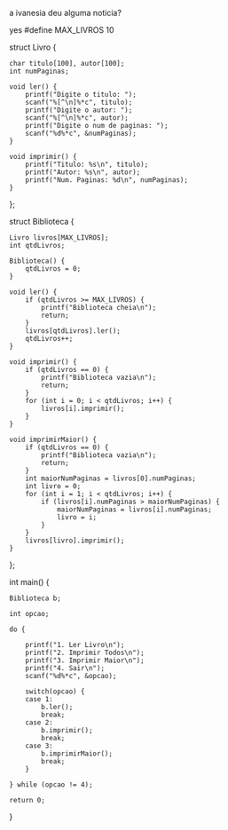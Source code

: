 a ivanesia deu alguma noticia?




yes
#define MAX_LIVROS 10

struct Livro {

    char titulo[100], autor[100];
    int numPaginas;

    void ler() {
        printf("Digite o titulo: ");
        scanf("%[^\n]%*c", titulo);
        printf("Digite o autor: ");
        scanf("%[^\n]%*c", autor);
        printf("Digite o num de paginas: ");
        scanf("%d%*c", &numPaginas);
    }

    void imprimir() {
        printf("Titulo: %s\n", titulo);
        printf("Autor: %s\n", autor);
        printf("Num. Paginas: %d\n", numPaginas);
    }

};

struct Biblioteca {

    Livro livros[MAX_LIVROS];
    int qtdLivros;

    Biblioteca() {
        qtdLivros = 0;
    }

    void ler() {
        if (qtdLivros >= MAX_LIVROS) {
            printf("Biblioteca cheia\n");
            return;
        }
        livros[qtdLivros].ler();
        qtdLivros++;
    }

    void imprimir() {
        if (qtdLivros == 0) {
            printf("Biblioteca vazia\n");
            return;
        }
        for (int i = 0; i < qtdLivros; i++) {
            livros[i].imprimir();
        }
    }

    void imprimirMaior() {
        if (qtdLivros == 0) {
            printf("Biblioteca vazia\n");
            return;
        }
        int maiorNumPaginas = livros[0].numPaginas;
        int livro = 0;
        for (int i = 1; i < qtdLivros; i++) {
            if (livros[i].numPaginas > maiorNumPaginas) {
                maiorNumPaginas = livros[i].numPaginas;
                livro = i;
            }
        }
        livros[livro].imprimir();
    }

};

int main() {

    Biblioteca b;

    int opcao;

    do {

        printf("1. Ler Livro\n");
        printf("2. Imprimir Todos\n");
        printf("3. Imprimir Maior\n");
        printf("4. Sair\n");
        scanf("%d%*c", &opcao);

        switch(opcao) {
        case 1:
            b.ler();
            break;
        case 2:
            b.imprimir();
            break;
        case 3:
            b.imprimirMaior();
            break;
        }

    } while (opcao != 4);

    return 0;

}
